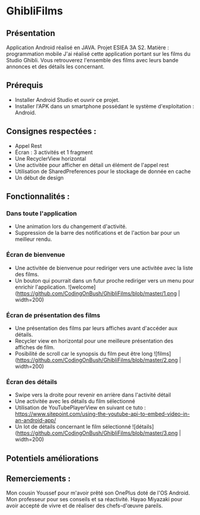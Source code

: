 # GhibliFilms

## Présentation
Application Android réalisé en JAVA.
Projet ESIEA 3A S2.
Matière : programmation mobile
J'ai réalisé cette application portant sur les films du Studio Ghibli. Vous retrouverez l'ensemble des films avec leurs bande annonces et des détails les concernant.

## Prérequis
- Installer Android Studio et ouvrir ce projet.
- Installer l'APK dans un smartphone possédant le système d'exploitation : Android.

## Consignes respectées :
- Appel Rest
- Écran : 3 activités et 1 fragment
- Une RecyclerView horizontal
- Une activitée pour afficher en détail un élément de l'appel rest
- Utilisation de SharedPreferences pour le stockage de donnée en cache
- Un début de design
## Fonctionnalités :

### Dans toute l'application
- Une animation lors du changement d'activité.
- Suppression de la barre des notifications et de l'action bar pour un meilleur rendu.

### Écran de bienvenue
- Une activitée de bienvenue pour rediriger vers une activitée avec la liste des films.
- Un bouton qui pourrait dans un futur proche rediriger vers un menu pour enrichir l'application.
![welcome](https://github.com/CodingOnBush/GhibliFilms/blob/master/1.png | width=200)

### Écran de présentation des films
- Une présentation des films par leurs affiches avant d'accéder aux détails.
- Recycler view en horizontal pour une meilleure présentation des affiches de film.
- Posibilité de scroll car le synopsis du film peut être long
![films](https://github.com/CodingOnBush/GhibliFilms/blob/master/2.png | width=200)

### Écran des détails
- Swipe vers la droite pour revenir en arrière dans l'activité détail
- Une activitée avec les détails du film sélectionné
- Utilisation de YouTubePlayerView en suivant ce tuto : https://www.sitepoint.com/using-the-youtube-api-to-embed-video-in-an-android-app/
- Un lot de détails concernant le film sélectionné
![détails](https://github.com/CodingOnBush/GhibliFilms/blob/master/3.png | width=200)

## Potentiels améliorations

## Remerciements :
Mon cousin Youssef pour m'avoir prêté son OnePlus doté de l'OS Android.
Mon professeur pour ses conseils et sa réactivité.
Hayao Miyazaki pour avoir accepté de vivre et de réaliser des chefs-d'œuvre pareils.
